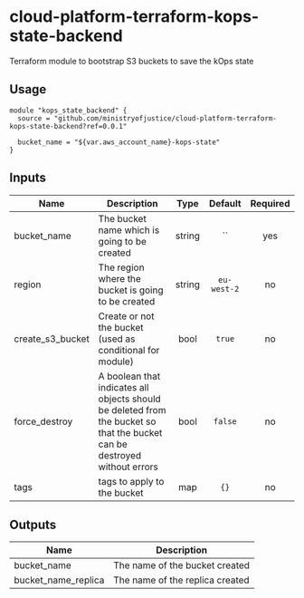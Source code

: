 # cloud-platform-terraform-kops-state-backend

Terraform module to bootstrap S3 buckets to save the kOps state

## Usage

```hcl
module "kops_state_backend" {
  source = "github.com/ministryofjustice/cloud-platform-terraform-kops-state-backend?ref=0.0.1"

  bucket_name = "${var.aws_account_name}-kops-state"
}
```

## Inputs

| Name | Description | Type | Default | Required |
|------|-------------|:----:|:-----:|:-----:|
| bucket_name | The bucket name which is going to be created | string | `` | yes |
| region | The region where the bucket is going to be created | string | `eu-west-2` | no |
| create_s3_bucket | Create or not the bucket (used as conditional for module) | bool | `true` | no |
| force_destroy | A boolean that indicates all objects should be deleted from the bucket so that the bucket can be destroyed without errors | bool | `false` | no |
| tags | tags to apply to the bucket | map | `{}` | no |

## Outputs

| Name | Description |
|------|-------------|
| bucket_name | The name of the bucket created |
| bucket_name_replica | The name of the replica created |
